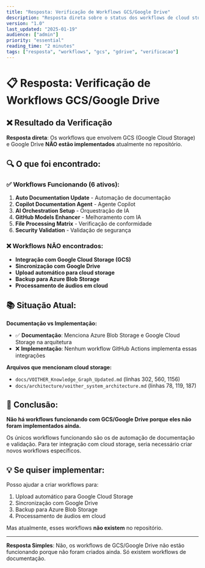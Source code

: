 ```yaml
---
title: "Resposta: Verificação de Workflows GCS/Google Drive"
description: "Resposta direta sobre o status dos workflows de cloud storage"
version: "1.0"
last_updated: "2025-01-19"
audience: ["admin"]
priority: "essential"
reading_time: "2 minutes"
tags: ["resposta", "workflows", "gcs", "gdrive", "verificacao"]
---
```


# 📋 Resposta: Verificação de Workflows GCS/Google Drive

## ❌ Resultado da Verificação

**Resposta direta**: Os workflows que envolvem GCS (Google Cloud Storage) e Google Drive **NÃO estão implementados** atualmente no repositório.

## 🔍 O que foi encontrado:

### ✅ Workflows Funcionando (6 ativos):
1. **Auto Documentation Update** - Automação de documentação
2. **Copilot Documentation Agent** - Agente Copilot
3. **AI Orchestration Setup** - Orquestração de IA  
4. **GitHub Models Enhancer** - Melhoramento com IA
5. **File Processing Matrix** - Verificação de conformidade
6. **Security Validation** - Validação de segurança

### ❌ Workflows NÃO encontrados:
- **Integração com Google Cloud Storage (GCS)**
- **Sincronização com Google Drive** 
- **Upload automático para cloud storage**
- **Backup para Azure Blob Storage**
- **Processamento de áudios em cloud**

## 📚 Situação Atual:

**Documentação vs Implementação:**
- ✅ **Documentação**: Menciona Azure Blob Storage e Google Cloud Storage na arquitetura
- ❌ **Implementação**: Nenhum workflow GitHub Actions implementa essas integrações

**Arquivos que mencionam cloud storage:**
- `docs/VOITHER_Knowledge_Graph_Updated.md` (linhas 302, 560, 1156)
- `docs/architecture/voither_system_architecture.md` (linhas 78, 119, 187)

## 🤔 Conclusão:

**Não há workflows funcionando com GCS/Google Drive porque eles não foram implementados ainda.**

Os únicos workflows funcionando são os de automação de documentação e validação. Para ter integração com cloud storage, seria necessário criar novos workflows específicos.

## 💡 Se quiser implementar:

Posso ajudar a criar workflows para:
1. Upload automático para Google Cloud Storage
2. Sincronização com Google Drive  
3. Backup para Azure Blob Storage
4. Processamento de áudios em cloud

Mas atualmente, esses workflows **não existem** no repositório.

---

**Resposta Simples**: Não, os workflows de GCS/Google Drive não estão funcionando porque não foram criados ainda. Só existem workflows de documentação.